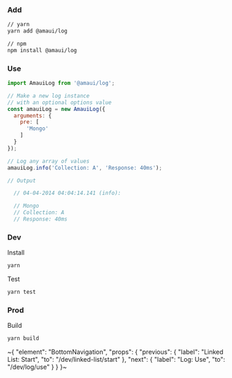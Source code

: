 
### Add

```sh
// yarn
yarn add @amaui/log

// npm
npm install @amaui/log
```

### Use

```javascript
import AmauiLog from '@amaui/log';

// Make a new log instance
// with an optional options value
const amauiLog = new AmauiLog({
  arguments: {
    pre: [
      'Mongo'
    ]
  }
});

// Log any array of values
amauiLog.info('Collection: A', 'Response: 40ms');

// Output

  // 04-04-2014 04:04:14.141 (info):

  // Mongo
  // Collection: A
  // Response: 40ms

```

### Dev

Install

```sh
yarn
```

Test

```sh
yarn test
```

### Prod

Build

```sh
yarn build
```

~{
  "element": "BottomNavigation",
  "props": {
    "previous": {
      "label": "Linked List: Start",
      "to": "/dev/linked-list/start"
    },
    "next": {
      "label": "Log: Use",
      "to": "/dev/log/use"
    }
  }
}~
